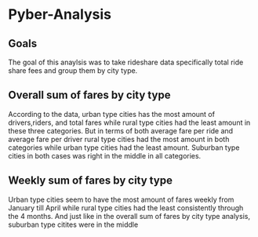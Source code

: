 # Pyber-Analysis
## Goals
The goal of this anaylsis was to take rideshare data specifically total ride share fees and group them by city type.
  ## Overall sum of fares by city type
According to the data, urban type cities has the most amount of drivers,riders, and total fares while rural type cities had the least amount in these three categories. But in terms of both average fare per ride and average fare per driver rural type cities had the most amount in both categories while urban type cities had the least amount. Suburban type cities in both cases was right in the middle in all categories. 
  ## Weekly sum of fares by city type
Urban type cities seem to have the most amount of fares weekly from January till April while rural type cities had the least consistently through the 4 months. And just like in the overall sum of fares by city type analysis, suburban type citites were in the middle
